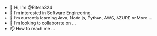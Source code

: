 - 👋 Hi, I’m @Ritesh324
- 👀 I’m interested in Software Engineering.
- 🌱 I’m currently learning Java, Node js, Python, AWS, AZURE or More....
- 💞️ I’m looking to collaborate on ...
- 📫 How to reach me ...

<!---
Ritesh324/Ritesh324 is a ✨ special ✨ repository because its `README.md` (this file) appears on your GitHub profile.
You can click the Preview link to take a look at your changes.
--->
